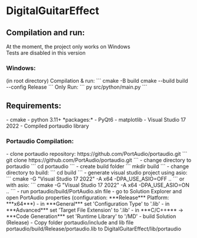 # DigitalGuitarEffect

<h2>Compilation and run:</h2>
At the moment, the project only works on Windows<br>
Tests are disabled in this version

<h3>Windows:</h3>
(in root directory)
Compilation & run:
```
cmake -B build
cmake --build build --config Release
```
Only Run:
```
py src/python/main.py
```

<h2>Requirements:</h2>
- cmake
- python 3.11+
*packages:*
 - PyQt6
  - matplotlib
- Visual Studio 17 2022
- Compiled portaudio library

<h3>Portaudio Compilation:</h3>
- clone portaudio repository: https://github.com/PortAudio/portaudio.git
```
git clone https://github.com/PortAudio/portaudio.git
```
- change directory to portaudio
```
cd portaudio
```
- create build folder
```
mkdir build
```
- change directory to build:
```
cd build
```
- generate visual studio project using asio:
```
cmake -G "Visual Studio 17 2022" -A x64 -DPA_USE_ASIO=OFF ..
```
or with asio:
```
cmake -G "Visual Studio 17 2022" -A x64 -DPA_USE_ASIO=ON ..
```
- run portaudio/build/PortAudio.sln file
- go to Solution Explorer and open PortAudio properties (configuration: ***Release*** Platform: ***x64***)
- in ***General*** set 'Configuration Type' to '.lib'
- in ***Advanced*** set 'Target File Extension' to '.lib'
- in ***C/C++*** -> ***Code Generation*** set 'Runtime Library' to '/MD'
- build Solution (Release)
- Copy folder portaudio/include and lib file portaudio/build/Release/portaudio.lib to DigitalGuitarEffect/lib/portaudio
